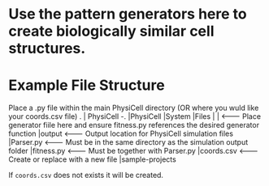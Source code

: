 # Use the pattern generators here to create biologically similar cell structures. 

# Example File Structure 
Place a  <generator file>.py file within the main PhysiCell directory (OR where you wuld like your coords.csv file)
   .
   |
   PhysiCell
      -.
       |PhysiCell
       |System 
       |Files
       |
       |<Generator file> <--- Place generator fiile here and ensure fitness.py references the desired generator function
       |output           <--- Output location for PhysiCell simulation files
       |Parser.py        <--- Must be in the same directory as the simulation output folder 
       |fitness.py       <--- Must be together with Parser.py
       |coords.csv       <--- Create or replace with a new file
       |sample-projects

If `coords.csv` does not exists it will be created. 

